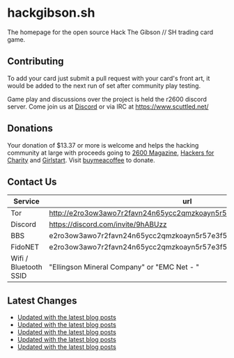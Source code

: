 # hackgibson.sh
The homepage for the open source Hack The Gibson // SH trading card game.


## Contributing

To add your card just submit a pull request with your card's front art, it would be added to the next run of set after community play testing.

Game play and discussions over the project is held the r2600 discord server. Come join us at [Discord](https://discord.com/invite/9hABUzz) or via IRC at https://www.scuttled.net/


## Donations

Your donation of $13.37 or more is welcome and helps the hacking community at large with proceeds going to [2600 Magazine](https://2600.com/), [Hackers for Charity](https://hackersforcharity.org) and [Girlstart](https://girlstart.org).  Visit [buymeacoffee](https://www.buymeacoffee.com/hackgibson.sh) to donate.


## Contact Us

Service | url
-|-
Tor | http://e2ro3ow3awo7r2favn24n65ycc2qmzkoayn5r57e3f56nvjwdcgg32ad.onion
Discord | https://discord.com/invite/9hABUzz
BBS | e2ro3ow3awo7r2favn24n65ycc2qmzkoayn5r57e3f56nvjwdcgg32ad.onion:23
FidoNET | e2ro3ow3awo7r2favn24n65ycc2qmzkoayn5r57e3f56nvjwdcgg32ad.onion:24554
Wifi / Bluetooth SSID | "Ellingson Mineral Company" or "EMC Net - <fidonet address>"

## Latest Changes
<!-- BLOG-POST-LIST:START -->
- [Updated with the latest blog posts](https://github.com/DFW2600/hackgibson.sh/commit/74907f677f0bafd8c44dc88b9699b00513edab29)
- [Updated with the latest blog posts](https://github.com/DFW2600/hackgibson.sh/commit/8f5e8751912001f9e3d23b1c812c451f46a1f73f)
- [Updated with the latest blog posts](https://github.com/DFW2600/hackgibson.sh/commit/5671bc6ba5a51fb4c257640c97481ab4854a77cd)
- [Updated with the latest blog posts](https://github.com/DFW2600/hackgibson.sh/commit/dc1b19782357b2b63294f0e8e44b13b2e4cd7ab3)
- [Updated with the latest blog posts](https://github.com/DFW2600/hackgibson.sh/commit/d50602596353030cf84e84603f50621427687c2c)
<!-- BLOG-POST-LIST:END -->
